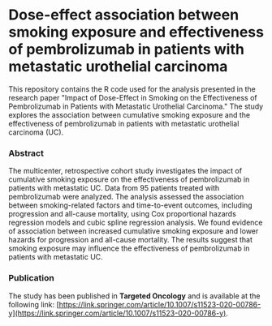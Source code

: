 # Dose-effect association between smoking exposure and effectiveness of pembrolizumab in patients with metastatic urothelial carcinoma

This repository contains the R code used for the analysis presented in the research paper "Impact of Dose-Effect in Smoking on the Effectiveness of Pembrolizumab in Patients with Metastatic Urothelial Carcinoma." The study explores the association between cumulative smoking exposure and the effectiveness of pembrolizumab in patients with metastatic urothelial carcinoma (UC).

### Abstract
The multicenter, retrospective cohort study investigates the impact of cumulative smoking exposure on the effectiveness of pembrolizumab in patients with metastatic UC. Data from 95 patients treated with pembrolizumab were analyzed. The analysis assessed the association between smoking-related factors and time-to-event outcomes, including progression and all-cause mortality, using Cox proportional hazards regression models and cubic spline regression analysis. We found evidence of association between increased cumulative smoking exposure and lower hazards for progression and all-cause mortality. The results suggest that smoking exposure may influence the effectiveness of pembrolizumab in patients with metastatic UC.

### Publication
The study has been published in **Targeted Oncology** and is available at the following link: [https://link.springer.com/article/10.1007/s11523-020-00786-y](https://link.springer.com/article/10.1007/s11523-020-00786-y).